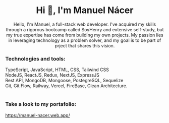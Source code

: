 <h1 align="center">Hi 👋, I'm Manuel Nácer</h1>
<p align="center">
  Hello, I'm Manuel, a full-stack web developer. I've acquired my skills through a rigorous bootcamp called SoyHenry and extensive self-study, but my true expertise has come from building my own projects. My passion lies in leveraging technology as a problem solver, and my goal is to be part of prject that shares this vision.

</p>


<h3 align="left">Technologies and tools:</h3>
TypeScript, JavaScript, HTML, CSS, Tailwind CSS <br>
NodeJS, ReactJS, Redux, NextJS, ExpressJS <br>
Rest API, MongoDB, Mongoose, PostegreSQL, Sequelize <br>
Git, Git Flow, Railway, Vercel, FireBase, Clean Architecture.
<br><br>

<h3 align="left">Take a look to my portafolio:</h3>
<a href="https://manuel-nacer.web.app/" target="_blank" rel="noreferrer">https://manuel-nacer.web.app/</a> 
